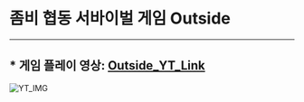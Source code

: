 # 좀비 협동 서바이벌 게임 Outside

* * *

## * 게임 플레이 영상: [Outside_YT_Link](https://www.youtube.com/watch?v=11JJCJvbKck)
![YT_IMG](http://img.youtube.com/vi/11JJCJvbKck&t=2s/0.jpg)
